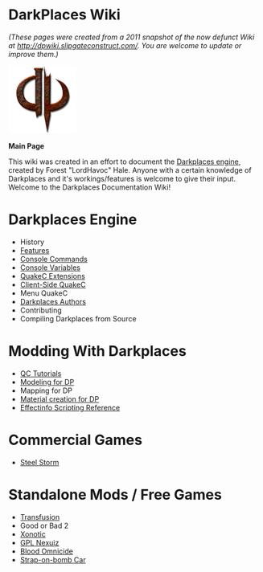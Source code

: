 DarkPlaces Wiki
===============

_(These pages were created from a 2011 snapshot of the now defunct Wiki at http://dpwiki.slipgateconstruct.com/.
You are welcome to update or improve them.)_

![DarkPlaces Logo](assets/images/darkplaces.png)

**Main Page**

This wiki was created in an effort to document the [Darkplaces engine](https://icculus.org/twilight/darkplaces/), created by Forest "LordHavoc" Hale.
Anyone with a certain knowledge of Darkplaces and it's workings/features is welcome to give their input. Welcome to the Darkplaces Documentation Wiki!  

Darkplaces Engine
=================

-   History
-   [Features](DarkPlaces_Features)
-   [Console Commands](DarkPlaces_Commands)
-   [Console Variables](DarkPlaces_CVars)
-   [QuakeC Extensions](DarkPlaces_Extensions)
-   [Client-Side QuakeC](DarkPlaces_CSQC)
-   Menu QuakeC
-   [Darkplaces Authors](DarkPlaces_Authors)
-   Contributing
-   Compiling Darkplaces from Source

Modding With Darkplaces
=======================

-   [QC Tutorials](DarkPlaces_QC_Tutorials)
-   [Modeling for DP](DarkPlaces_Modeling)
-   Mapping for DP
-   [Material creation for DP](DarkPlaces_Materials)
-   [Effectinfo Scripting Reference](DarkPlaces_Effectinfo)

Commercial Games
================

-   [Steel Storm](http://steel-storm.com/)

Standalone Mods / Free Games
============================

-   [Transfusion](http://www.transfusion-game.com/)
-   Good or Bad 2
-   [Xonotic](http://www.xonotic.org/)
-   [GPL Nexuiz](http://www.alientrap.org/nexuiz/)
-   [Blood Omnicide](http://www.legacy-of-kain.ru/bo1/omnicide_eng.shtml)
-   [Strap-on-bomb Car](http://www.kot-in-action.com/)
